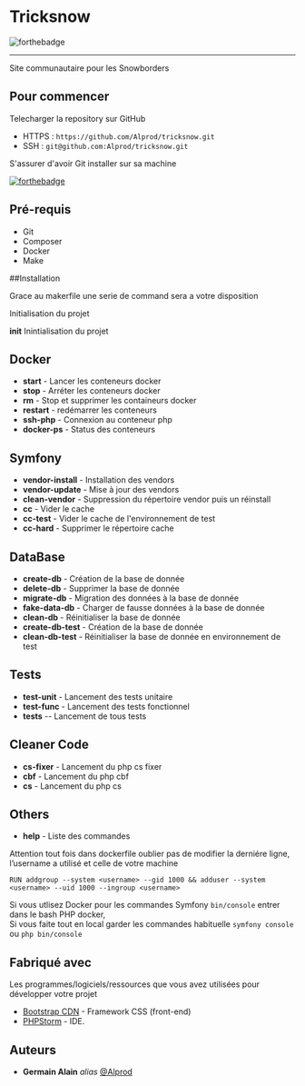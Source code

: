 # Tricksnow
![forthebadge](https://forthebadge.com/images/badges/built-with-love.svg)

---
Site communautaire pour les Snowborders

## Pour commencer

Telecharger la repository sur GitHub

-   HTTPS : ``https://github.com/Alprod/tricksnow.git``
-   SSH : ``git@github.com:Alprod/tricksnow.git``

S'assurer d'avoir Git installer sur sa machine

[![forthebadge](https://forthebadge.com/images/badges/contains-cat-gifs.svg)](https://forthebadge.com)

## Pré-requis

- Git
- Composer
- Docker
- Make

##Installation

Grace au makerfile une serie de command sera a votre disposition  

Initialisation du projet


**init** Inintialisation du projet  

Docker
---
- **start** - Lancer les conteneurs docker
- **stop** - Arréter les conteneurs docker  
- **rm** - Stop et supprimer les containeurs docker
- **restart** - redémarrer les conteneurs  
- **ssh-php** - Connexion au conteneur php  
- **docker-ps** - Status des conteneurs 

Symfony
---
- **vendor-install** - Installation des vendors  
- **vendor-update** - Mise à jour des vendors
- **clean-vendor** - Suppression du répertoire vendor puis un réinstall
- **cc** - Vider le cache
- **cc-test** - Vider le cache de l'environnement de test
- **cc-hard** - Supprimer le répertoire cache

DataBase 
---
- **create-db** - Création de la base de donnée
- **delete-db** - Supprimer la base de donnée
- **migrate-db** - Migration des données à la base de donnée
- **fake-data-db** - Charger de fausse données à la base de donnée
- **clean-db** - Réinitialiser la base de donnée
- **create-db-test** - Création de la base de donnée
- **clean-db-test** - Réinitialiser la base de donnée en environnement de test

Tests
---
- **test-unit** - Lancement des tests unitaire
- **test-func** - Lancement des tests fonctionnel
- **tests** -- Lancement de tous tests

Cleaner Code 
---
- **cs-fixer** - Lancement du php cs fixer
- **cbf** - Lancement du php cbf
- **cs** - Lancement du php cs

Others️ 
---
- **help** - Liste des commandes


Attention tout fois dans dockerfile oublier pas de modifier la derniére ligne,  
l’username a utilisé et celle de votre machine

``RUN addgroup --system <username> --gid 1000 && adduser --system <username> --uid 1000 --ingroup <username>``

Si vous utlisez Docker pour les commandes Symfony ```bin/console``` entrer dans le bash PHP docker,  
Si vous faite tout en local garder les commandes habituelle ```symfony console``` ou ``php bin/console``

## Fabriqué avec

Les programmes/logiciels/ressources que vous avez utilisées pour développer votre projet

-   [Bootstrap CDN](https://getbootstrap.com) - Framework CSS (front-end)
-   [PHPStorm](https://atom.io/) - IDE.

## Auteurs

-   **Germain Alain** _alias_ [@Alprod](https://github.com/Alprod)
